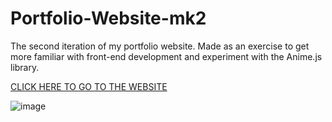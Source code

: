 # Portfolio-Website-mk2

The second iteration of my portfolio website. Made as an exercise to get more familiar with front-end development and experiment with the Anime.js library.

<a href="https://mr-rjh3.github.io/Portfolio-Website-mk2/"> CLICK HERE TO GO TO THE WEBSITE</a>

![image](https://user-images.githubusercontent.com/98052534/215285689-4519003c-8963-440d-a384-2c216716a0c5.png)
